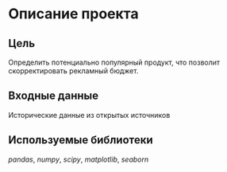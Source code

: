 # Описание проекта


## Цель

Определить потенциально популярный продукт, что позволит скорректировать рекламный бюджет.

## Входные данные

Исторические данные из открытых источников

## Используемые библиотеки
*pandas*, *numpy*, *scipy*, *matplotlib*, *seaborn*

